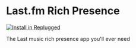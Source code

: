 # Last.fm Rich Presence

[![Install in Replugged][badge]][install]

The Last music rich presence app you'll ever need

[install]: https://replugged.dev/install?identifier=io.github.ruintd.LastFMRP
[badge]: https://img.shields.io/badge/-Install%20in%20Replugged-blue?style=for-the-badge&logo=none
